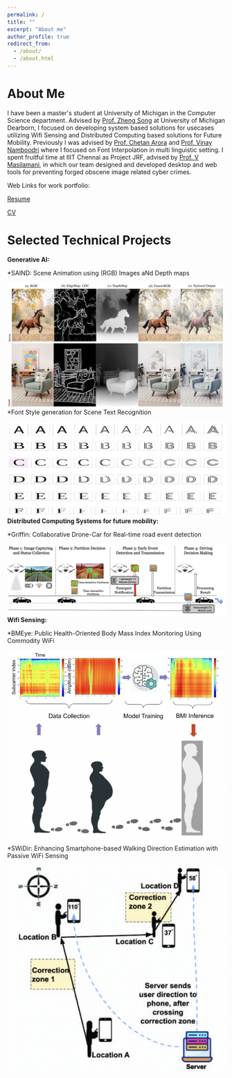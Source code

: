 ```yaml
---
permalink: /
title: ""
excerpt: "About me"
author_profile: true
redirect_from: 
  - /about/
  - /about.html
---
```


About Me
======

I have been a  master's student at University of Michigan in the Computer Science department. Advised by [Prof. Zheng Song](https://umdearborn.edu/people-um-dearborn/zheng-song) at University of Michigan Dearborn, I focused on developing system based solutions for usecases utilizing Wifi Sensing and Distributed Computing based solutions for Future Mobility. Previously I was advised by [Prof. Chetan Arora](https://www.cse.iitd.ac.in/~chetan/) and [Prof. Vinay Namboodri](https://vinaypn.github.io) where I focused on Font Interpolation in multi linguistic setting.
I spent fruitful time at IIIT Chennai as Project JRF, advised by [Prof. V Masilamani](https://www.iiitdm.ac.in/people/faculty/masila@iiitdm.ac.in), in which our team designed and developed desktop and web tools for preventing forged obscene image related cyber crimes. 

Web Links for work portfolio:

[Resume](https://drive.google.com/file/d/1S4DCs-e5daRELRfqEjJPbFkjNlEhRwex/view?usp=share_link)

[CV](https://drive.google.com/file/d/1CfEzSRm9qq0q56GY-pWFhLHzBt1oCyKK/view?usp=share_link)


Selected Technical Projects
===============

**Generative AI:**
  
  *SAIND: Scene Animation using (RGB) Images aNd Depth maps

  <div align="center">
  <img src="saind.png" style="display: block; float: left; width: "50%"; height: auto;">
  </div>
  
  *Font Style generation for Scene Text Recognition

  <div align="center">
  <img src="fontStyleTransfer.png" style="display: block; float: left; width: "50%"; height: auto;">
  </div>

**Distributed Computing Systems for future mobility:**
  
  *Griffin: Collaborative Drone-Car for Real-time road event detection

   <div align="center">
  <img src="griffin.png" style="display: block; float: left; width: "50%"; height: auto;">
  </div>

**Wifi Sensing:**
  
  *BMEye: Public Health-Oriented Body Mass Index Monitoring Using Commodity WiFi

  <div align="center">
  <img src="bmeye.png" style="display: block; float: left; width: "50%"; height: auto;">
  </div>

  *SWiDir: Enhancing Smartphone-based Walking Direction Estimation with Passive WiFi Sensing

  <div align="center">
  <img src="swidir.png" style="display: block; float: left; width: "50%"; height: auto;">
  </div>
